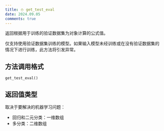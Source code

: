 ```yaml
---
title: ⛄ get_test_eval
date: 2024.09.05
comments: true
---
```


返回根据用于训练的验证数据集为对象计算的公式值。

仅支持使用验证数据集训练的模型。如果输入模型未经训练或在没有验证数据集的情况下进行训练，此方法将引发异常。

## 方法调用格式

```
get_test_eval()
```

## 返回值类型

取决于要解决的机器学习问题：

- 回归和二元分类：一维数组
- 多分类：二维数组